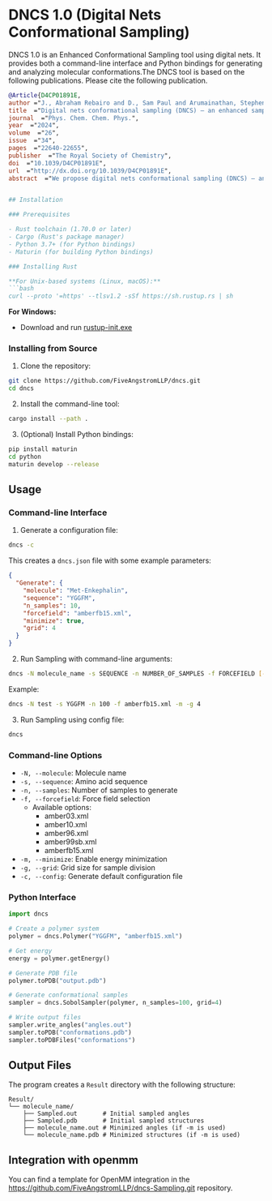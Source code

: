 # DNCS 1.0 (Digital Nets Conformational Sampling)

DNCS 1.0 is an Enhanced Conformational Sampling tool using digital nets. It provides both a command-line interface and Python bindings for generating and analyzing molecular conformations.The DNCS tool is based on the following publications.
Please cite the following publication.

```bibtex
@Article{D4CP01891E,
author ="J., Abraham Rebairo and D., Sam Paul and Arumainathan, Stephen",
title  ="Digital nets conformational sampling (DNCS) – an enhanced sampling technique to explore the conformational space of intrinsically disordered peptides",
journal  ="Phys. Chem. Chem. Phys.",
year  ="2024",
volume  ="26",
issue  ="34",
pages  ="22640-22655",
publisher  ="The Royal Society of Chemistry",
doi  ="10.1039/D4CP01891E",
url  ="http://dx.doi.org/10.1039/D4CP01891E",
abstract  ="We propose digital nets conformational sampling (DNCS) – an enhanced sampling technique to explore the conformational ensembles of peptides{,} especially intrinsically disordered peptides (IDPs). The DNCS algorithm relies on generating history-dependent samples of dihedral variables using bitwise XOR operations and binary angle measurements (BAM). The algorithm was initially studied using met-enkephalin{,} a highly elusive neuropeptide. The DNCS method predicted near-native structures and the energy landscape of met-enkephalin was observed to be in direct correlation with earlier studies on the neuropeptide. Clustering analysis revealed that there are only 24 low-lying conformations of the molecule. The DNCS method has then been tested for predicting optimal conformations of 42 oligopeptides of length varying from 3 to 8 residues. The closest-to-native structures of 86% of cases are near-native and 24% of them have a root mean square deviation of less than 1.00 Å with respect to their crystal structures. The results obtained reveal that the DNCS method performs well{,} that too in less computational time."}


## Installation

### Prerequisites

- Rust toolchain (1.70.0 or later)
- Cargo (Rust's package manager)
- Python 3.7+ (for Python bindings)
- Maturin (for building Python bindings)

### Installing Rust

**For Unix-based systems (Linux, macOS):**
```bash
curl --proto '=https' --tlsv1.2 -sSf https://sh.rustup.rs | sh
```

**For Windows:**
- Download and run [rustup-init.exe](https://rustup.rs)


### Installing from Source

1. Clone the repository:
```bash
git clone https://github.com/FiveAngstromLLP/dncs.git
cd dncs
```

2. Install the command-line tool:
```bash
cargo install --path .
```

3. (Optional) Install Python bindings:
```bash
pip install maturin
cd python
maturin develop --release
```

## Usage

### Command-line Interface

1. Generate a configuration file:
```bash
dncs -c
```
This creates a `dncs.json` file with some example parameters:
```json
{
  "Generate": {
    "molecule": "Met-Enkephalin",
    "sequence": "YGGFM",
    "n_samples": 10,
    "forcefield": "amberfb15.xml",
    "minimize": true,
    "grid": 4
  }
}
```

2. Run Sampling with command-line arguments:
```bash
dncs -N molecule_name -s SEQUENCE -n NUMBER_OF_SAMPLES -f FORCEFIELD [-m] [-g GRID_SIZE]
```

Example:
```bash
dncs -N test -s YGGFM -n 100 -f amberfb15.xml -m -g 4
```

3. Run Sampling using config file:
```bash
dncs
```

### Command-line Options

- `-N, --molecule`: Molecule name
- `-s, --sequence`: Amino acid sequence
- `-n, --samples`: Number of samples to generate
- `-f, --forcefield`: Force field selection
  - Available options:
    - amber03.xml
    - amber10.xml
    - amber96.xml
    - amber99sb.xml
    - amberfb15.xml
- `-m, --minimize`: Enable energy minimization
- `-g, --grid`: Grid size for sample division
- `-c, --config`: Generate default configuration file

### Python Interface

```python
import dncs

# Create a polymer system
polymer = dncs.Polymer("YGGFM", "amberfb15.xml")

# Get energy
energy = polymer.getEnergy()

# Generate PDB file
polymer.toPDB("output.pdb")

# Generate conformational samples
sampler = dncs.SobolSampler(polymer, n_samples=100, grid=4)

# Write output files
sampler.write_angles("angles.out")
sampler.toPDB("conformations.pdb")
sampler.toPDBFiles("conformations")
```

## Output Files

The program creates a `Result` directory with the following structure:
```
Result/
└── molecule_name/
    ├── Sampled.out       # Initial sampled angles
    ├── Sampled.pdb       # Initial sampled structures
    ├── molecule_name.out # Minimized angles (if -m is used)
    └── molecule_name.pdb # Minimized structures (if -m is used)
```

## Integration with openmm

You can find a template for OpenMM integration in the https://github.com/FiveAngstromLLP/dncs-Sampling.git repository.
